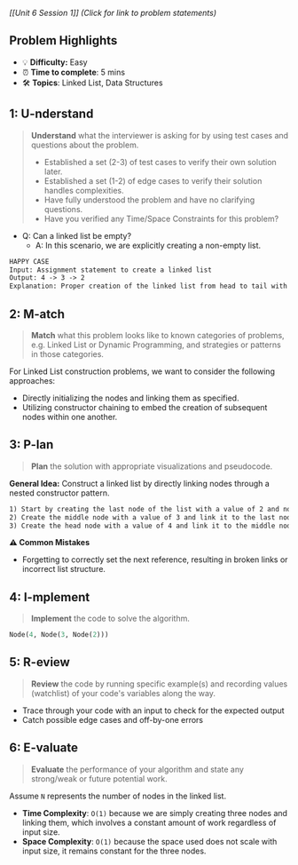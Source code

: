 *[[Unit 6 Session 1]] (Click for link to problem statements)*

## Problem Highlights

* 💡 **Difficulty:** Easy
* ⏰ **Time to complete**: 5 mins
* 🛠️ **Topics**: Linked List, Data Structures
    
## 1: U-nderstand
 
> **Understand** what the interviewer is asking for by using test cases and questions about the problem.
> - Established a set (2-3) of test cases to verify their own solution later.
> - Established a set (1-2) of edge cases to verify their solution handles complexities.
> - Have fully understood the problem and have no clarifying questions.
> - Have you verified any Time/Space Constraints for this problem?

- Q: Can a linked list be empty?
    - A: In this scenario, we are explicitly creating a non-empty list.

```markdown
HAPPY CASE
Input: Assignment statement to create a linked list
Output: 4 -> 3 -> 2
Explanation: Proper creation of the linked list from head to tail with the values 4, 3, and 2 respectively.
```

## 2: M-atch

> **Match** what this problem looks like to known categories of problems, e.g. Linked List or Dynamic Programming, and strategies or patterns in those categories.

For Linked List construction problems, we want to consider the following approaches:

- Directly initializing the nodes and linking them as specified.
- Utilizing constructor chaining to embed the creation of subsequent nodes within one another.

## 3: P-lan

> **Plan** the solution with appropriate visualizations and pseudocode.

**General Idea:** Construct a linked list by directly linking nodes through a nested constructor pattern.

```markdown
1) Start by creating the last node of the list with a value of 2 and no subsequent node.
2) Create the middle node with a value of 3 and link it to the last node.
3) Create the head node with a value of 4 and link it to the middle node.
```

**⚠️ Common Mistakes**

- Forgetting to correctly set the next reference, resulting in broken links or incorrect list structure.

## 4: I-mplement

> **Implement** the code to solve the algorithm.

```python
Node(4, Node(3, Node(2)))
```

## 5: R-eview

> **Review** the code by running specific example(s) and recording values (watchlist) of your code's variables along the way.

- Trace through your code with an input to check for the expected output
- Catch possible edge cases and off-by-one errors

## 6: E-valuate

> **Evaluate** the performance of your algorithm and state any strong/weak or future potential work.

Assume `N` represents the number of nodes in the linked list.

* **Time Complexity**: `O(1)` because we are simply creating three nodes and linking them, which involves a constant amount of work regardless of input size.
* **Space Complexity**: `O(1)` because the space used does not scale with input size, it remains constant for the three nodes.

